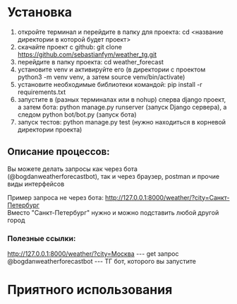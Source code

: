 # Установка
1. откройте терминал и перейдите в папку для проекта: cd <название директории в которой будет проект>
2. скачайте проект с github: git clone https://github.com/sebastianfym/weather_tg.git
3. перейдите в папку проекта: cd weather_forecast
4. установите venv и активируйте его (в директории с проектом python3 -m venv venv, а затем source venv/bin/activate)
5. установите необходимые библиотеки командой: pip install -r requirements.txt
6. запустите в (разных терминалах или в nohup) сперва django проект, а затем бота:
   python manage.py runserver (запуск Django сервера), а следом python bot/bot.py (запуск бота)
7. запуск тестов: python manage.py test (нужно находиться в корневой директории проекта)

## Описание процессов:
Вы можете делать запросы как через бота (@bogdanweatherforecastbot), так и через браузер, postman и прочие виды интерфейсов

Пример запроса не через бота: http://127.0.0.1:8000/weather/?city=Санкт-Петербург   
Вместо "Санкт-Петербург" нужно и можно подставить любой другой город


### Полезные ссылки:
http://127.0.0.1:8000/weather/?city=Москва --- get запрос  
@bogdanweatherforecastbot --- ТГ бот, которого вы запустите
# Приятного использования

